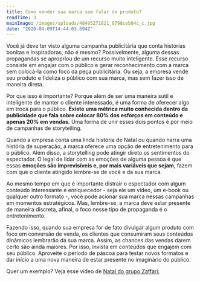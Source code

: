 ```yaml
---
title: Como vender sua marca sem falar do produto?
readTime: 3
mainImage: /images/uploads/48495271821_0798ceb84c_c.jpg
date: "2020-04-09T14:44:03.694Z"
---
```

<!--StartFragment-->

Você já deve ter visto alguma campanha publicitária que conta histórias bonitas e inspiradoras, não é mesmo? Possivelmente, alguma dessas propagandas se apropriou de um recurso muito inteligente. Esse recurso consiste em engajar com o público e gerar reconhecimento com a marca sem colocá-la como foco da peça publicitária. Ou seja, a empresa vende seu produto e fideliza o público com sua marca, mas sem fazer isso de maneira direta.

Por que isso é importante? Porque além de ser uma maneira sutil e inteligente de manter o cliente interessado, é uma forma de oferecer algo em troca para o público. **Existe uma métrica muito conhecida dentro da publicidade que fala sobre colocar 80% dos esforços em conteúdo e apenas 20% em vendas.** Uma forma de unir esses dois pontos é por meio de campanhas de storytelling.

Quando a empresa conta uma linda história de Natal ou quando narra uma história de superação, a marca oferece uma opção de entretenimento para o público. Além disso, a storytelling pode atingir direto os sentimentos do espectador. O legal de lidar com as emoções de alguma pessoa é que essas **emoções são imprevisíveis e, por mais variáveis que sejam**, fazem com que o cliente atingido lembre-se de você e da sua marca.

Ao mesmo tempo em que é importante distrair o espectador com algum conteúdo interessante e enriquecedor - seja ele um vídeo, um e-book ou qualquer outro formato -, você pode acionar sua marca nessas campanhas em momentos estratégicos. Mas, lembre-se, a marca deve estar presente de maneira discreta, afinal, o foco nesse tipo de propaganda é o entretenimento.

Fazendo isso, quando sua empresa for de fato divulgar algum produto com foco em conversão de venda, os clientes que consumiram seus conteúdos dinâmicos lembrarão da sua marca. Assim, as chances das vendas darem certo são ainda maiores. Por isso, invista em conteúdos que engajem com seu público. Aproveite o período de páscoa para testar novos formatos e dar início a uma nova maneira de estar presente no imaginário do público.

Quer um exemplo? Veja esse vídeo de [Natal do grupo Zaffari:](<https://www.youtube.com/watch?v=GYglXWVsRG8>)



<!--EndFragment-->
